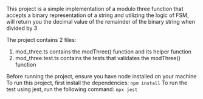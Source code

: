 This project is a simple implementation of a modulo three function that accepts a binary representation of a string and utilizing the logic of FSM, will return you the decimal value of the remainder of the binary string when divided by 3 

The project contains 2 files:
1. mod_three.ts contains the modThree() function and its helper function
2. mod_three.test.ts contains the tests that validates the modThree() function


Before running the project, ensure you have node installed on your machine
To run this project, first install the dependencies:
`npm install`
To run the test using jest, run the following command:
`npx jest`